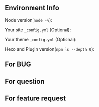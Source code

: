 <!--
Thank you for reporting an issue. For general issues/bugs, please view https://hexo.io/docs/troubleshooting.html .
Before you submit your issue, please provide the following information as much as possible.
-->

## Environment Info

Node version(`node -v`):

Your site `_config.yml` (Optional):

Your theme `_config.yml` (Optional): 

Hexo and Plugin version(`npm ls --depth 0`): 

## For BUG

<!--
 1. BUG description
 2. The way to reproduce
 3. Log with hexo <command> --debug
-->

<!-- If you find that markdown files are not rendered as expected, please go to https://marked.js.org/demo/ to see if it can be reproduced there. If it can be reproduced, please file a bug to https://github.com/markedjs/marked.
-->

## For question

<!-- Question description -->

## For feature request

<!-- Feature description -->
